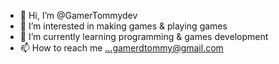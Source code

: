 - 👋 Hi, I’m @GamerTommydev
- 👀 I’m interested in making games & playing games
- 🌱 I’m currently learning programming & games development
- 📫 How to reach me ...gamerdtommy@gmail.com
